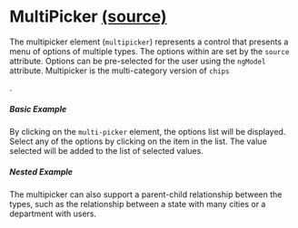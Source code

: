 MultiPicker [(source)](https://github.com/bullhorn/novo-elements/blob/master/projects/elements/components/multi-picker)
=======================================================================================================

The multipicker element (`multipicker`) represents a control that presents a menu of options of multiple types. The options within are set by the `source` attribute. Options can be pre\-selected for the user using the `ngModel` attribute. Multipicker is the multi\-category version of `chips`

.  

##### Basic Example

By clicking on the `multi-picker` element, the options list will be displayed. Select any of the options by clicking on the item in the list. The value selected will be added to the list of selected values.

<code-example example="basic-multi-picker"></code-example>

##### Nested Example

The multipicker can also support a parent\-child relationship between the types, such as the relationship between a state with many cities or a department with users.

<code-example example="nested-multi-picker"></code-example>
